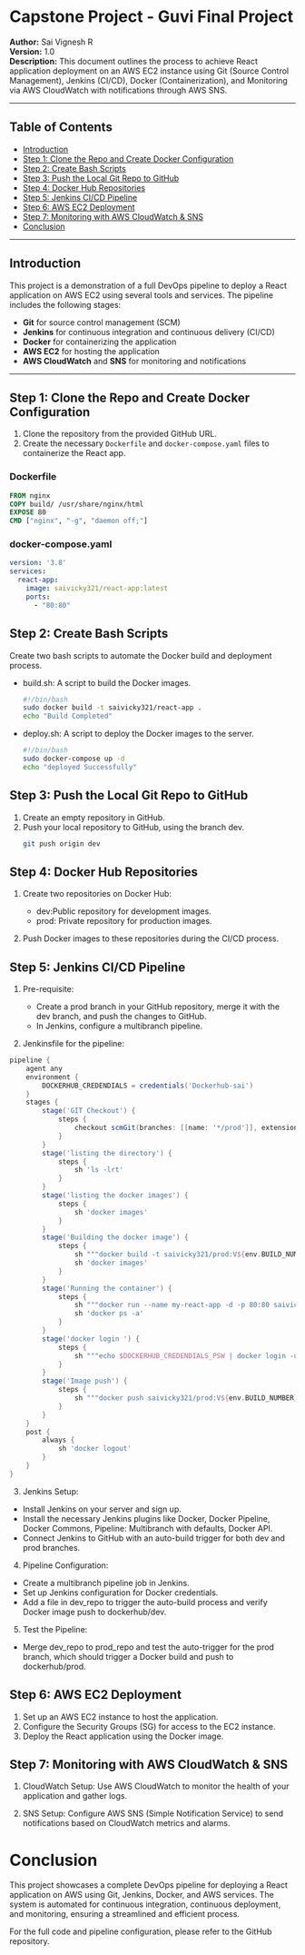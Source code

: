 # Capstone Project - Guvi Final Project

**Author:** Sai Vignesh R  
**Version:** 1.0  
**Description:** This document outlines the process to achieve React application deployment on an AWS EC2 instance using Git (Source Control Management), Jenkins (CI/CD), Docker (Containerization), and Monitoring via AWS CloudWatch with notifications through AWS SNS.

---

## Table of Contents

- [Introduction](#introduction)
- [Step 1: Clone the Repo and Create Docker Configuration](#step-1-clone-the-repo-and-create-docker-configuration)
- [Step 2: Create Bash Scripts](#step-2-create-bash-scripts)
- [Step 3: Push the Local Git Repo to GitHub](#step-3-push-the-local-git-repo-to-github)
- [Step 4: Docker Hub Repositories](#step-4-docker-hub-repositories)
- [Step 5: Jenkins CI/CD Pipeline](#step-5-jenkins-cicd-pipeline)
- [Step 6: AWS EC2 Deployment](#step-6-aws-ec2-deployment)
- [Step 7: Monitoring with AWS CloudWatch & SNS](#step-7-monitoring-with-aws-cloudwatch--sns)
- [Conclusion](#conclusion)

---

## Introduction

This project is a demonstration of a full DevOps pipeline to deploy a React application on AWS EC2 using several tools and services. The pipeline includes the following stages:

- **Git** for source control management (SCM)
- **Jenkins** for continuous integration and continuous delivery (CI/CD)
- **Docker** for containerizing the application
- **AWS EC2** for hosting the application
- **AWS CloudWatch** and **SNS** for monitoring and notifications

---

## Step 1: Clone the Repo and Create Docker Configuration

1. Clone the repository from the provided GitHub URL.
2. Create the necessary `Dockerfile` and `docker-compose.yaml` files to containerize the React app.

### Dockerfile
```dockerfile
FROM nginx
COPY build/ /usr/share/nginx/html
EXPOSE 80
CMD ["nginx", "-g", "daemon off;"]
```

### docker-compose.yaml
```yaml
version: '3.8'
services:
  react-app:
    image: saivicky321/react-app:latest
    ports:
      - "80:80"
```

## Step 2: Create Bash Scripts

Create two bash scripts to automate the Docker build and deployment process.

* build.sh: A script to build the Docker images.
    ```bash
    #!/bin/bash
    sudo docker build -t saivicky321/react-app .
    echo "Build Completed"
    ```
* deploy.sh: A script to deploy the Docker images to the server.
    ```bash
    #!/bin/bash
    sudo docker-compose up -d
    echo "deployed Successfully"
    ```

## Step 3: Push the Local Git Repo to GitHub
1. Create an empty repository in GitHub.
2. Push your local repository to GitHub, using the branch dev.
    ```bash
   git push origin dev
    ```

## Step 4: Docker Hub Repositories
1. Create two repositories on Docker Hub:
    * dev:Public repository for development images.
    * prod: Private repository for production images.

2. Push Docker images to these repositories during the CI/CD process.

## Step 5: Jenkins CI/CD Pipeline

1. Pre-requisite:
    * Create a prod branch in your GitHub repository, merge it with the dev branch, and push the changes to GitHub.
    * In Jenkins, configure a multibranch pipeline.

2. Jenkinsfile for the pipeline:
```groovy
pipeline {
    agent any
    environment {
        DOCKERHUB_CREDENDIALS = credentials('Dockerhub-sai')
    }
    stages {
        stage('GIT Checkout') {
            steps {
                checkout scmGit(branches: [[name: '*/prod']], extensions: [], userRemoteConfigs: [[url: 'https://github.com/SaiVicky321/Capstione_project.git']])
            }
        }
        stage('listing the directory') {
            steps {
                sh 'ls -lrt'
            }
        }
        stage('listing the docker images') {
            steps {
                sh 'docker images'
            }
        }
        stage('Building the docker image') {
            steps {
                sh """docker build -t saivicky321/prod:V${env.BUILD_NUMBER} ."""
                sh 'docker images'
            }
        }
        stage('Running the container') {
            steps {
                sh """docker run --name my-react-app -d -p 80:80 saivicky321/prod:V${env.BUILD_NUMBER}"""
                sh 'docker ps -a'
            }
        }
        stage('docker login ') {
            steps {
                sh """echo $DOCKERHUB_CREDENDIALS_PSW | docker login -u $DOCKERHUB_CREDENDIALS_USR --password-stdin"""
            }
        }
        stage('Image push') {
            steps {
                sh """docker push saivicky321/prod:V${env.BUILD_NUMBER}"""
            }
        }
    }
    post {
        always {
            sh 'docker logout'
        }
    }
}
```
3. Jenkins Setup:
* Install Jenkins on your server and sign up.
* Install the necessary Jenkins plugins like Docker, Docker Pipeline, Docker Commons, Pipeline: Multibranch with defaults, Docker API.
* Connect Jenkins to GitHub with an auto-build trigger for both dev and prod branches.

4. Pipeline Configuration:
* Create a multibranch pipeline job in Jenkins.
* Set up Jenkins configuration for Docker credentials.
* Add a file in dev_repo to trigger the auto-build process and verify Docker image push to dockerhub/dev.

5. Test the Pipeline:
* Merge dev_repo to prod_repo and test the auto-trigger for the prod branch, which should trigger a Docker build and push to dockerhub/prod.

## Step 6: AWS EC2 Deployment
1. Set up an AWS EC2 instance to host the application.
2. Configure the Security Groups (SG) for access to the EC2 instance.
3. Deploy the React application using the Docker image.

## Step 7: Monitoring with AWS CloudWatch & SNS
1. CloudWatch Setup:
Use AWS CloudWatch to monitor the health of your application and gather logs.

2. SNS Setup:
Configure AWS SNS (Simple Notification Service) to send notifications based on CloudWatch metrics and alarms.


# Conclusion
This project showcases a complete DevOps pipeline for deploying a React application on AWS using Git, Jenkins, Docker, and AWS services. The system is automated for continuous integration, continuous deployment, and monitoring, ensuring a streamlined and efficient process.

For the full code and pipeline configuration, please refer to the GitHub repository.
